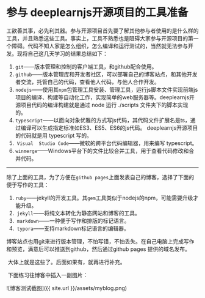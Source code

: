 # 参与 deeplearnjs开源项目的工具准备

​	工欲善其事，必先利其器。参与开源项目首先要了解其他参与者使用的是什么样的工具，并且熟悉这些工具。事实上，工具不熟悉也是阻碍大家参与开源项目的第一个障碍。代码不知人家是怎么组织，怎么编译和运行测试的，当然就无法参与开发。现将自己这几天学习的结果总结如下：

1. ​	`git`——版本管理和控制的客户端工具，和github配合使用。
2. ​	`github`——版本管理库和开发者社区，可以部署自己的博客站点，和其他开发者交流，托管自己的代码，查看他人代码，与他人合作开发。
3. ​	`nodejs`——使用其`npm`包管理工具安装、管理工具，运行js脚本文件实现前端js项目的编译、构建等自动化工作，实现简单的web服务器等。deeplearnjs开源项目代码的编译构建就是通过 node 运行 ./scripts 文件夹下的脚本实现的。
4. ​	`typescript`——以面向对象优雅的方式写js代码，其代码文件扩展名是ts，通过编译可以生成指定标准如ES3、ES5、ES6的js代码。 deeplearnjs开源项目的代码就是用 typescript 写的。
5. ​	`Visual  Studio Code`——微软的跨平台代码编辑器，用来编写 typescript。
6. ​	`winmerge`——Windows平台下的文件比较合并工具，用于查看代码修改和合并代码。

------

​	除了上面的工具，为了方便在`github pages`上面发表自己的博客，选择了下面的便于写作的工具：

1. ​	`ruby`——jekyll的开发工具。其`gem`工具类似于nodejs的npm，可能需要升级才能升级。
2. ​	`jekyll`——将纯文本转化为静态网站和博客的工具。
3. ​	`markdown`——一种便于写作和排版的标记语言。
4. ​	`typora`——支持markdown标记语言的编辑器。

​	博客站点也用git来进行版本管理，不怕写错，不怕丢失。在自己电脑上完成写作和预览，满意后可以推送到github，然后通过github pages 提供的域名发布。

​	大体上就是这些了。后面如果有，就再进行补充。

​	下面练习往博客中插入一副图片：

![博客测试截图]({{ site.url }}/assets/myblog.png)